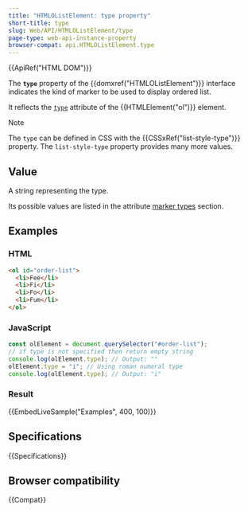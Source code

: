```yaml
---
title: "HTMLOListElement: type property"
short-title: type
slug: Web/API/HTMLOListElement/type
page-type: web-api-instance-property
browser-compat: api.HTMLOListElement.type
---
```


{{ApiRef("HTML DOM")}}

The **`type`** property of the {{domxref("HTMLOListElement")}} interface indicates the kind of marker to be used to display ordered list.

It reflects the [`type`](/en-US/docs/Web/HTML/Element/ol#type) attribute of the {{HTMLElement("ol")}} element.

> [!NOTE]
> The `type` can be defined in CSS with the {{CSSxRef("list-style-type")}} property. The `list-style-type` property provides many more values.

## Value

A string representing the type.

Its possible values are listed in the attribute [marker types](/en-US/docs/Web/HTML/Element/ol#type) section.

## Examples

### HTML

```html
<ol id="order-list">
  <li>Fee</li>
  <li>Fi</li>
  <li>Fo</li>
  <li>Fum</li>
</ol>
```

### JavaScript

```js
const olElement = document.querySelector("#order-list");
// if type is not specified then return empty string
console.log(olElement.type); // Output: ""
olElement.type = "i"; // Using roman numeral type
console.log(olElement.type); // Output: "i"
```

### Result

{{EmbedLiveSample("Examples", 400, 100)}}

## Specifications

{{Specifications}}

## Browser compatibility

{{Compat}}
